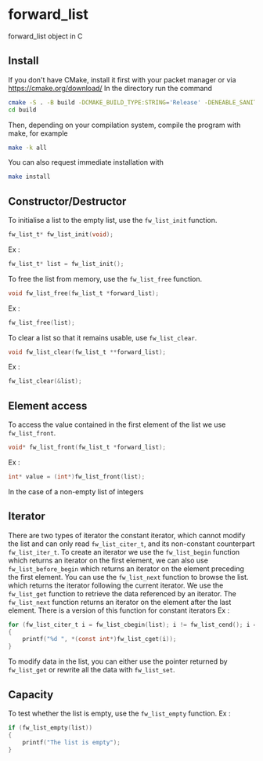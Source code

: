 # forward_list
forward_list object in C

## Install

If you don't have CMake, install it first with your packet manager or via https://cmake.org/download/
In the directory run the command
```bash
cmake -S . -B build -DCMAKE_BUILD_TYPE:STRING='Release' -DENEABLE_SANITIZER=OFF -DBUILD_TESTING=OFF
cd build
```
Then, depending on your compilation system, compile the program with make, for example
```bash
make -k all
```
You can also request immediate installation with 
```bash
make install
```

## Constructor/Destructor
To initialise a list to the empty list, use the `fw_list_init` function.
```c
fw_list_t* fw_list_init(void);
```
Ex :
```c
fw_list_t* list = fw_list_init();
```

To free the list from memory, use the `fw_list_free` function.
```c
void fw_list_free(fw_list_t *forward_list);
```
Ex :
```c
fw_list_free(list);
```

To clear a list so that it remains usable, use `fw_list_clear`.
```c
void fw_list_clear(fw_list_t **forward_list);
```
Ex :
```c
fw_list_clear(&list);
```

## Element access
To access the value contained in the first element of the list we use `fw_list_front`.
```c
void* fw_list_front(fw_list_t *forward_list);
```
Ex :
```c
int* value = (int*)fw_list_front(list);
```
In the case of a non-empty list of integers

## Iterator

There are two types of iterator the constant iterator, which cannot modify the list and can only read `fw_list_citer_t`,
and its non-constant counterpart `fw_list_iter_t`.
To create an iterator we use the `fw_list_begin` function which returns an iterator on the first element,
we can also use `fw_list_before_begin` which returns an iterator on the element preceding the first element.
You can use the `fw_list_next` function to browse the list. which returns the iterator following the current iterator.
We use the `fw_list_get` function to retrieve the data referenced by an iterator.
The `fw_list_next` function returns an iterator on the element after the last element.
There is a version of this function for constant iterators
Ex :
```c
for (fw_list_citer_t i = fw_list_cbegin(list); i != fw_list_cend(); i = fw_list_cnext(i))
{
    printf("%d ", *(const int*)fw_list_cget(i));
}
```
To modify data in the list, you can either use the pointer returned by `fw_list_get` or rewrite all the data with `fw_list_set`.

## Capacity

To test whether the list is empty, use the `fw_list_empty` function.
Ex :
```c
if (fw_list_empty(list))
{
    printf("The list is empty");
}
```


